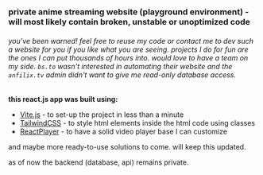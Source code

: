 ### private anime streaming website (playground environment) - will most likely contain broken, unstable or unoptimized code
###### you've been warned! feel free to reuse my code or contact me to dev such a website for you if you like what you are seeing. projects I do for fun are the ones I can put thousands of hours into. would love to have a team on my side. ``bs.to`` wasn't interested in automating their website and the ``anfilix.tv`` admin didn't want to give me read-only database access.

**this react.js app was built using:**
- [Vite.js](https://vitejs.dev/) - to set-up the project in less than a minute
- [TailwindCSS](https://tailwindcss.com/) - to style html elements inside the html code using classes
- [ReactPlayer](https://github.com/cookpete/react-player) - to have a solid video player base I can customize
  
and maybe more ready-to-use solutions to come. will keep this updated.

as of now the backend (database, api) remains private.
